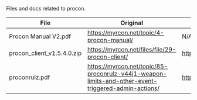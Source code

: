 Files and docs related to procon.

| File | Original | Source code |
|---|---|---|
| Procon Manual V2.pdf | https://myrcon.net/topic/4-procon-manual/ | N/A |
| procon_client_v1.5.4.0.zip | https://myrcon.net/files/file/29-procon-client/ | https://github.com/AdKats/Procon-1 |
| proconrulz.pdf | https://myrcon.net/topic/85-proconrulz-v44j1-weapon-limits-and-other-event-triggered-admin-actions/ | https://github.com/AdKats/ProconRulz/tree/master
